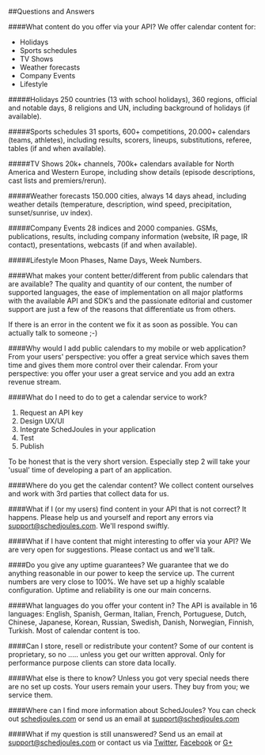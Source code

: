 ##Questions and Answers

####What content do you offer via your API?
We offer calendar content for:
* Holidays
* Sports schedules
* TV Shows
* Weather forecasts
* Company Events
* Lifestyle

#####Holidays
250 countries (13 with school holidays), 360 regions, official and notable days, 8 religions and UN, including background of holidays (if available).

#####Sports schedules
31 sports, 600+ competitions, 20.000+ calendars (teams, athletes), including results, scorers, lineups, substitutions, referee, tables (if and when available).

#####TV Shows
20k+ channels, 700k+ calendars available for North America and Western Europe, including show details (episode descriptions, cast lists and premiers/rerun).

#####Weather forecasts
150.000 cities, always 14 days ahead, including weather details (temperature, description, wind speed, precipitation, sunset/sunrise, uv index).

#####Company Events
28 indices and 2000 companies. GSMs, publications, results, including company information (website, IR page, IR contact), presentations, webcasts (if and when available).

#####Lifestyle
Moon Phases, Name Days, Week Numbers.

####What makes your content better/different from public calendars that are available?
The quality and quantity of our content, the number of supported languages, the ease of implementation on all major platforms with the available API and SDK’s and the passionate editorial and customer support are just a few of the reasons that differentiate us from others.

If there is an error in the content we fix it as soon as possible. You can actually talk to someone ;-)

####Why would I add public calendars to my mobile or web application?
From your users' perspective: you offer a great service which saves them time and gives them more control over their
calendar.
From your perspective: you offer your user a great service and you add an extra revenue stream.

####What do I need to do to get a calendar service to work?
1. Request an API key
2. Design UX/UI
3. Integrate SchedJoules in your application
4. Test
5. Publish

To be honest that is the very short version. Especially step 2 will take your 'usual' time of developing a part of an application.

####Where do you get the calendar content?
We collect content ourselves and work with 3rd parties that collect data for us.

####What if I (or my users) find content in your API that is not correct?
It happens. Please help us and yourself and report any errors via support@schedjoules.com. We'll respond swiftly.

####What if I have content that might interesting to offer via your API?
We are very open for suggestions. Please contact us and we'll talk.

####Do you give any uptime guarantees?
We guarantee that we do anything reasonable in our power to keep the service up. The current numbers are very close
to 100%. We have set up a highly scalable configuration. Uptime and reliability is one our main concerns.

####What languages do you offer your content in?
The API is available in 16 languages: English, Spanish, German, Italian, French, Portuguese, Dutch, Chinese, Japanese, Korean, Russian, Swedish, Danish, Norwegian, Finnish, Turkish. Most of calendar content is too.

####Can I store, resell or redistribute your content?
Some of our content is proprietary, so no ..... unless you get our written approval. Only for performance purpose
clients can store data locally.

####What else is there to know?
Unless you got very special needs there are no set up costs.
Your users remain your users. They buy from you; we service them.

####Where can I find more information about SchedJoules?
You can check out [schedjoules.com](http://schedjoules.com) or send us an email at support@schedjoules.com

####What if my question is still unanswered?
Send us an email at support@schedjoules.com or contact us via [Twitter](https://twitter.com/schedjoules), [Facebook](https://www.facebook.com/SchedJoules-259241530783344) or [G+](https://plus.google.com/+Schedjoules)